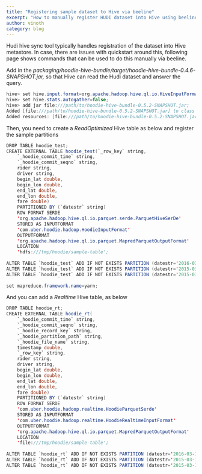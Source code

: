 ```yaml
---
title: "Registering sample dataset to Hive via beeline"
excerpt: "How to manually register HUDI dataset into Hive using beeline"
author: vinoth
category: blog
---
```


Hudi hive sync tool typically handles registration of the dataset into Hive metastore. In case, there are issues with quickstart around this, following page shows commands that can be used to do this manually via beeline.  
  
Add in the _packaging/hoodie-hive-bundle/target/hoodie-hive-bundle-0.4.6-SNAPSHOT.jar,_ so that Hive can read the Hudi dataset and answer the query.

```java
hive> set hive.input.format=org.apache.hadoop.hive.ql.io.HiveInputFormat;
hive> set hive.stats.autogather=false;
hive> add jar file:///path/to/hoodie-hive-bundle-0.5.2-SNAPSHOT.jar;
Added [file:///path/to/hoodie-hive-bundle-0.5.2-SNAPSHOT.jar] to class path
Added resources: [file:///path/to/hoodie-hive-bundle-0.5.2-SNAPSHOT.jar]
```


Then, you need to create a *ReadOptimized* Hive table as below and register the sample partitions

```java
DROP TABLE hoodie_test;
CREATE EXTERNAL TABLE hoodie_test(`_row_key` string,
    `_hoodie_commit_time` string,
    `_hoodie_commit_seqno` string,
    rider string,
    driver string,
    begin_lat double,
    begin_lon double,
    end_lat double,
    end_lon double,
    fare double)
    PARTITIONED BY (`datestr` string)
    ROW FORMAT SERDE
    'org.apache.hadoop.hive.ql.io.parquet.serde.ParquetHiveSerDe'
    STORED AS INPUTFORMAT
    'com.uber.hoodie.hadoop.HoodieInputFormat'
    OUTPUTFORMAT
    'org.apache.hadoop.hive.ql.io.parquet.MapredParquetOutputFormat'
    LOCATION
    'hdfs:///tmp/hoodie/sample-table';
     
ALTER TABLE `hoodie_test` ADD IF NOT EXISTS PARTITION (datestr='2016-03-15') LOCATION 'hdfs:///tmp/hoodie/sample-table/2016/03/15';
ALTER TABLE `hoodie_test` ADD IF NOT EXISTS PARTITION (datestr='2015-03-16') LOCATION 'hdfs:///tmp/hoodie/sample-table/2015/03/16';
ALTER TABLE `hoodie_test` ADD IF NOT EXISTS PARTITION (datestr='2015-03-17') LOCATION 'hdfs:///tmp/hoodie/sample-table/2015/03/17';
     
set mapreduce.framework.name=yarn;
```

And you can add a *Realtime* Hive table, as below

```java
DROP TABLE hoodie_rt;
CREATE EXTERNAL TABLE hoodie_rt(
    `_hoodie_commit_time` string,
    `_hoodie_commit_seqno` string,
    `_hoodie_record_key` string,
    `_hoodie_partition_path` string,
    `_hoodie_file_name` string,
    timestamp double,
    `_row_key` string,
    rider string,
    driver string,
    begin_lat double,
    begin_lon double,
    end_lat double,
    end_lon double,
    fare double)
    PARTITIONED BY (`datestr` string)
    ROW FORMAT SERDE
    'com.uber.hoodie.hadoop.realtime.HoodieParquetSerde'
    STORED AS INPUTFORMAT
    'com.uber.hoodie.hadoop.realtime.HoodieRealtimeInputFormat'
    OUTPUTFORMAT
    'org.apache.hadoop.hive.ql.io.parquet.MapredParquetOutputFormat'
    LOCATION
    'file:///tmp/hoodie/sample-table';
     
ALTER TABLE `hoodie_rt` ADD IF NOT EXISTS PARTITION (datestr='2016-03-15') LOCATION 'file:///tmp/hoodie/sample-table/2016/03/15';
ALTER TABLE `hoodie_rt` ADD IF NOT EXISTS PARTITION (datestr='2015-03-16') LOCATION 'file:///tmp/hoodie/sample-table/2015/03/16';
ALTER TABLE `hoodie_rt` ADD IF NOT EXISTS PARTITION (datestr='2015-03-17') LOCATION 'file:///tmp/hoodie/sample-table/2015/03/17';
```

